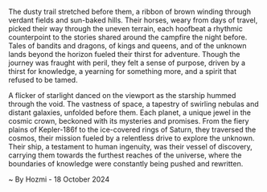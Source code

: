 
The dusty trail stretched before them, a ribbon of brown winding through verdant fields and sun-baked hills. Their horses, weary from days of travel, picked their way through the uneven terrain, each hoofbeat a rhythmic counterpoint to the stories shared around the campfire the night before. Tales of bandits and dragons, of kings and queens, and of the unknown lands beyond the horizon fueled their thirst for adventure. Though the journey was fraught with peril, they felt a sense of purpose, driven by a thirst for knowledge, a yearning for something more, and a spirit that refused to be tamed.

A flicker of starlight danced on the viewport as the starship hummed through the void. The vastness of space, a tapestry of swirling nebulas and distant galaxies, unfolded before them. Each planet, a unique jewel in the cosmic crown, beckoned with its mysteries and promises. From the fiery plains of Kepler-186f to the ice-covered rings of Saturn, they traversed the cosmos, their mission fueled by a relentless drive to explore the unknown. Their ship, a testament to human ingenuity, was their vessel of discovery, carrying them towards the furthest reaches of the universe, where the boundaries of knowledge were constantly being pushed and rewritten. 

~ By Hozmi - 18 October 2024
